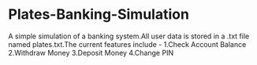# Plates-Banking-Simulation
A simple simulation of a banking system.All user data is stored in a .txt file named plates.txt.The current features include - 1.Check Account Balance 2.Withdraw Money 3.Deposit Money 4.Change PIN
